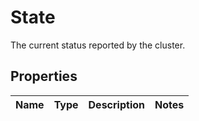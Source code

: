 # State

The current status reported by the cluster.
## Properties
| Name | Type | Description | Notes |
| ------------ | ------------- | ------------- | ------------- |


